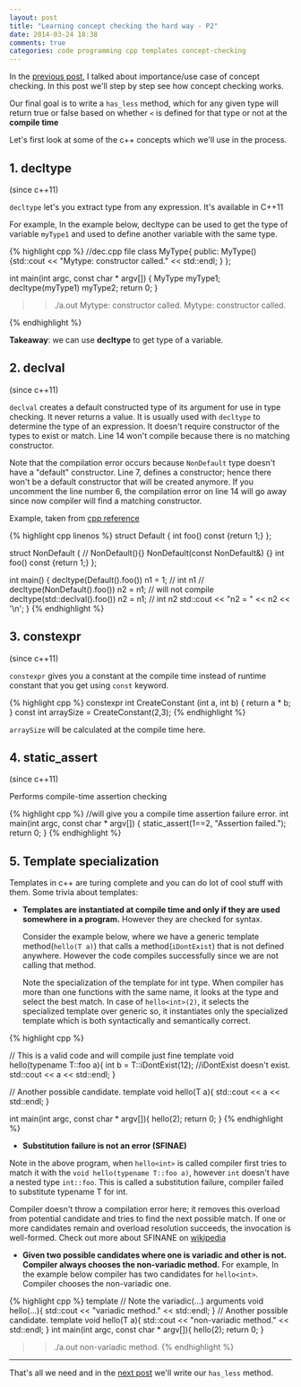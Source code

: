 ```yaml
---
layout: post
title: "Learning concept checking the hard way - P2"
date: 2014-03-24 18:38
comments: true
categories: code programming cpp templates concept-checking
---
```


In the [previous post](https://goyalankit.com/blog/learning-concept-checking-the-hard-way-1), I talked about importance/use case of concept
checking. In this post we'll step by step see how concept checking
works.

Our final goal is to write a `has_less` method, which for any
given type will return true or false based on whether `<` is defined for
that type or not at the **compile time**

Let's first look at some of the c++ concepts which we'll use in the
process.

## 1. decltype
(since c++11)

`decltype` let's you extract type from any expression. It's available in
C++11

For example, In the example below, decltype can be used to get the type
of variable `myType1` and used to define another variable with the same
type.

{% highlight cpp %}
//dec.cpp file
class MyType{
public:
    MyType(){std::cout << "Mytype: constructor called." << std::endl; }
};

int main(int argc, const char * argv[])
{
    MyType myType1;
    decltype(myType1) myType2;
    return 0;
}

>> ./a.out
Mytype: constructor called.
Mytype: constructor called.

{% endhighlight %}


**Takeaway**: we can use **decltype** to get type of a variable.

## 2. declval
(since c++11)

`declval` creates a default constructed type of its argument for use in type checking. It never returns a value. 
It is usually used with `decltype` to determine the type of an
expression. It doesn't
require constructor of the types to exist or match. Line 14 won't
compile because there is no matching constructor.

Note that the compilation error occurs because `NonDefault` type doesn't
have a "default" constructor. Line 7, defines a constructor; hence there won't be a default constructor that will be created anymore. If you uncomment the line number 6, the compilation error on line 14 will go away since now compiler will find a matching constructor.


Example, taken from [cpp reference](//naipc.uchicago.edu/2014/ref/cppreference/en/cpp/utility/declval.html)

{% highlight cpp linenos %}
  struct Default {
      int foo() const {return 1;}
  };
   
  struct NonDefault {
  //    NonDefault(){}
      NonDefault(const NonDefault&) {}
      int foo() const {return 1;}
  };
   
  int main()
  {
      decltype(Default().foo()) n1 = 1; // int n1
  //  decltype(NonDefault().foo()) n2 = n1; // will not compile
      decltype(std::declval<NonDefault>().foo()) n2 = n1; // int n2
      std::cout << "n2 = " << n2 << '\n';
  }
{% endhighlight %}

## 3. constexpr 
(since c++11)

`constexpr` gives you a constant at the compile time instead of runtime
constant that you get using `const` keyword.

{% highlight cpp %}
constexpr int CreateConstant (int a, int b) { return a * b; }
const int arraySize = CreateConstant(2,3);
{% endhighlight %}

`arraySize` will be calculated at the compile time here.

## 4. static_assert
(since c++11)

Performs compile-time assertion checking

{% highlight cpp %}
//will give you a compile time assertion failure error. 
int main(int argc, const char * argv[])
{
    static_assert(1==2, "Assertion failed.");
    return 0;
}
{% endhighlight %}


## 5. Template specialization

Templates in c++ are turing complete and you can do lot of cool stuff
with them. Some trivia about templates:

* **Templates are instantiated at compile time and only if they are used
   somewhere in a program.** However they are checked for syntax.

   Consider the example below, where we have a generic template method(`hello(T a)`) that
   calls a method(`iDontExist`) that is not defined anywhere. However the code
   compiles successfully since we are not calling that method.

   Note the specialization of the template for int type. When compiler
   has more than one functions with the same name, it looks at the type
   and select the best match. In case of `hello<int>(2)`, it selects the
   specialized template over generic so, it instantiates only the
   specialized template which is both syntactically and semantically correct.


{% highlight cpp %}

// This is a valid code and will compile just fine
template <typename T>
void hello(typename T::foo a){
    int b = T::iDontExist(12); //iDontExist doesn't exist.
    std::cout << a << std::endl;
}

// Another possible candidate.
template <typename T>
void hello(T a){
    std::cout << a << std::endl;
}

int main(int argc, const char * argv[]){
    hello<int>(2);
    return 0;
}
{% endhighlight %}


* **Substitution failure is not an error (SFINAE)**

Note in the above program, when `hello<int>` is called compiler first
tries to match it with the `void hello(typename T::foo a)`, however `int` doesn't have a nested type `int::foo`.
This is called a substitution failure, compiler failed to substitute
typename T for int. 

Compiler doesn't throw a compilation error here; it removes this
overload from potential candidate and tries to
find the next possible match. If one or more candidates remain and overload resolution succeeds, 
the invocation is well-formed. Check out more about SFINANE on [wikipedia](//en.wikipedia.org/wiki/Substitution_failure_is_not_an_error)

* **Given two possible candidates where one is variadic and other is not.
  Compiler always chooses the non-variadic method.** For example, In the
  example below compiler has two candidates for `hello<int>`. Compiler
  chooses the non-variadic one.

{% highlight cpp %}
template <typename T>
// Note the variadic(...) arguments
void hello(...){
    std::cout << "variadic method." << std::endl;
}
// Another possible candidate.
template <typename T>
void hello(T a){
    std::cout << "non-variadic method." << std::endl;
}
int main(int argc, const char * argv[]){
    hello<int>(2);
    return 0;
}
>> ./a.out
non-variadic method.
{% endhighlight %}


---

That's all we need and in the [next post](https://goyalankit.com/blog/learning-concept-checking-the-hard-way-3) we'll write our `has_less` method.
